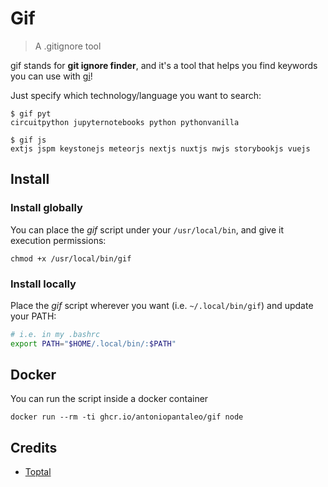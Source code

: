 # Gif

> A .gitignore tool

gif stands for **git ignore finder**, and it's a tool that helps you find keywords you can use with [gi](https://github.com/antoniopantaleo/gi)!

Just specify which technology/language you want to search:

```
$ gif pyt
circuitpython jupyternotebooks python pythonvanilla

$ gif js
extjs jspm keystonejs meteorjs nextjs nuxtjs nwjs storybookjs vuejs
```

## Install

### Install globally
You can place the *gif* script under your `/usr/local/bin`, and give it execution permissions:
```
chmod +x /usr/local/bin/gif
```

### Install locally
Place the *gif* script wherever you want (i.e. `~/.local/bin/gif`) and update your PATH:

```bash
# i.e. in my .bashrc
export PATH="$HOME/.local/bin/:$PATH"
```

## Docker
You can run the script inside a docker container
```
docker run --rm -ti ghcr.io/antoniopantaleo/gif node
```

## Credits
- [Toptal](https://www.toptal.com/developers/gitignore)
